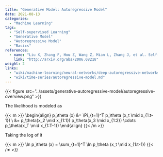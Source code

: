```yaml
---
title: "Generative Model: Autoregressive Model"
date: 2021-08-13
categories:
  - "Machine Learning"
tags:
  - "Self-supervised Learning"
  - "Generative Model"
  - "Autoregressive Model"
  - "Basics"
references:
  - name: "Liu X, Zhang F, Hou Z, Wang Z, Mian L, Zhang J, et al. Self-supervised Learning: Generative or Contrastive. arXiv [cs.LG]. 2020. Available: http://arxiv.org/abs/2006.08218"
    link: "http://arxiv.org/abs/2006.08218"
weight: 2
links:
  - "wiki/machine-learning/neural-networks/deep-autoregressive-networks.md"
  - "wiki/time-series/autoregressive-model.md"
---
```


{{< figure src="../assets/generative-autoregressive-model/autoregressive-overview.png" >}}

The likelihood is modeled as

{{< m >}}
\begin{align}
p_\theta (x) &= \Pi_{t=1}^T p_\theta (x_t \mid x_{1:t-1}) \\
&= p_\theta(x_2 \mid x_{1:1}) p_\theta(x_3 \mid x_{1:2}) \cdots p_\theta(x_T \mid x_{1:T-1})
\end{align}
{{< /m >}}

Taking the log of it

{{< m >}}
\ln p_\theta (x) = \sum_{t=1}^T \ln p_\theta (x_t \mid x_{1:t-1})
{{< /m >}}